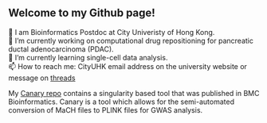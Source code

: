 ## Welcome to my Github page!

🧬 I am Bioinformatics Postdoc at City Univeristy of Hong Kong. \
🔭 I’m currently working on computational drug repositioning for pancreatic ductal adenocarcinoma (PDAC). \
🌱 I’m currently learning single-cell data analysis. \
📫 How to reach me: CityUHK email address on the university website or message on [threads](/www.threads.com/@a.n.bennett)


My [Canary repo](github.com/anb94/Canary) contains a singularity based tool that was published in BMC Bioinformatics. Canary is a tool which allows for the semi-automated conversion of MaCH files to PLINK files for GWAS analysis. 



<!--
**anb94/anb94** is a ✨ _special_ ✨ repository because its `README.md` (this file) appears on your GitHub profile.

Here are some ideas to get you started:

- 🔭 I’m currently working on ...
- 🌱 I’m currently learning ...
- 👯 I’m looking to collaborate on ...
- 🤔 I’m looking for help with ...
- 💬 Ask me about ...
- 📫 How to reach me: ...
- 😄 Pronouns: ...
- ⚡ Fun fact: ...
-->
